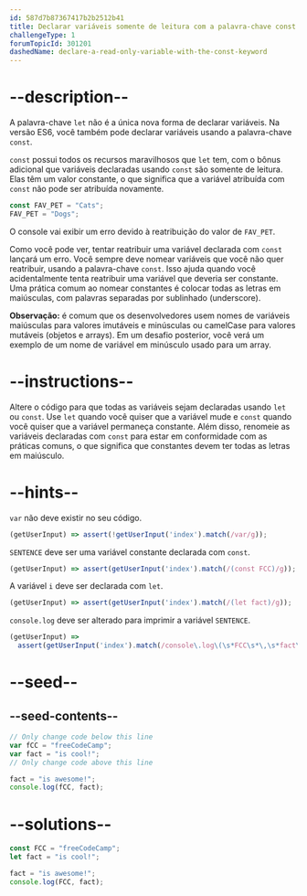 ```yaml
---
id: 587d7b87367417b2b2512b41
title: Declarar variáveis somente de leitura com a palavra-chave const
challengeType: 1
forumTopicId: 301201
dashedName: declare-a-read-only-variable-with-the-const-keyword
---
```


# --description--

A palavra-chave `let` não é a única nova forma de declarar variáveis. Na versão ES6, você também pode declarar variáveis usando a palavra-chave `const`.

`const` possui todos os recursos maravilhosos que `let` tem, com o bônus adicional que variáveis declaradas usando `const` são somente de leitura. Elas têm um valor constante, o que significa que a variável atribuída com `const` não pode ser atribuída novamente.

```js
const FAV_PET = "Cats";
FAV_PET = "Dogs";
```

O console vai exibir um erro devido à reatribuição do valor de `FAV_PET`.

Como você pode ver, tentar reatribuir uma variável declarada com `const` lançará um erro. Você sempre deve nomear variáveis que você não quer reatribuir, usando a palavra-chave `const`. Isso ajuda quando você acidentalmente tenta reatribuir uma variável que deveria ser constante. Uma prática comum ao nomear constantes é colocar todas as letras em maiúsculas, com palavras separadas por sublinhado (underscore).

**Observação:** é comum que os desenvolvedores usem nomes de variáveis maiúsculas para valores imutáveis e minúsculas ou camelCase para valores mutáveis (objetos e arrays). Em um desafio posterior, você verá um exemplo de um nome de variável em minúsculo usado para um array.

# --instructions--

Altere o código para que todas as variáveis sejam declaradas usando `let` ou `const`. Use `let` quando você quiser que a variável mude e `const` quando você quiser que a variável permaneça constante. Além disso, renomeie as variáveis declaradas com `const` para estar em conformidade com as práticas comuns, o que significa que constantes devem ter todas as letras em maiúsculo.

# --hints--

`var` não deve existir no seu código.

```js
(getUserInput) => assert(!getUserInput('index').match(/var/g));
```

`SENTENCE` deve ser uma variável constante declarada com `const`.

```js
(getUserInput) => assert(getUserInput('index').match(/(const FCC)/g));
```

A variável `i` deve ser declarada com `let`.

```js
(getUserInput) => assert(getUserInput('index').match(/(let fact)/g));
```

`console.log` deve ser alterado para imprimir a variável `SENTENCE`.

```js
(getUserInput) =>
  assert(getUserInput('index').match(/console\.log\(\s*FCC\s*\,\s*fact\s*\)\s*;?/g));
```

# --seed--

## --seed-contents--

```js
// Only change code below this line
var fCC = "freeCodeCamp";
var fact = "is cool!";
// Only change code above this line

fact = "is awesome!";
console.log(fCC, fact);
```

# --solutions--

```js
const FCC = "freeCodeCamp";
let fact = "is cool!";

fact = "is awesome!";
console.log(FCC, fact);
```
